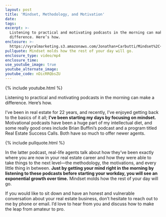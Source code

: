 ```yaml
---
layout: post
title: 'Mindset, Methodology, and Motivation'
date:
tags:
excerpt: >-
  Listening to practical and motivating podcasts in the morning can make a
  difference. Here’s how.
enclosure: >-
  https://vyralmarketing.s3.amazonaws.com/Jonathan+Carbutti/Mindset%2C+Methodology%2C+and+Motivation.mp4
pullquote: Mindset molds how the rest of your day will go.
enclosure_type: video/mp4
enclosure_time:
use_youtube_image: true
youtube_alternate_image:
youtube_code: nDicRRQbsZU
---
```


{% include youtube.html %}

Listening to practical and motivating podcasts in the morning can make a difference. Here’s how. &nbsp;

I’ve been in real estate for 22 years, and recently, I’ve enjoyed getting back to the basics of it all; **I’ve been starting my days by focusing on mindset.** Motivational podcasts have been a huge part of my intellectual diet, and some really good ones include Brian Buffini’s podcast and a program titled Real Estate Success Calls. Both have so much to offer newer agents.&nbsp;

{% include pullquote.html %}

In the latter podcast, real-life agents talk about how they’ve been exactly where you are now in your real estate career and how they were able to take things to the next level—the methodology, the motivations, and every little thing in between. **Just by getting your mind right in the morning by listening to these podcasts before starting your workday, you will see an exponential growth over time.** Mindset molds how the rest of your day will go.&nbsp;

If you would like to sit down and have an honest and vulnerable conversation about your real estate business, don’t hesitate to reach out to me by phone or email. I’d love to hear from you and discuss how to make the leap from amateur to pro.